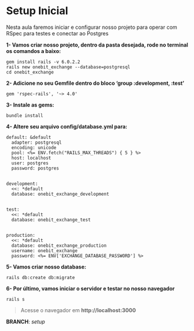 # Setup Inicial

Nesta aula faremos iniciar e configurar nosso projeto para operar com RSpec para testes e conectar ao Postgres



**1- Vamos criar nosso projeto, dentro da pasta desejada, rode no terminal os comandos a baixo:**

```
gem install rails -v 6.0.2.2
rails new onebit_exchange --database=postgresql
cd onebit_exchange
```



**2- Adicione no seu Gemfile dentro do bloco ‘group :development, :test’**

```
gem 'rspec-rails', '~> 4.0'
```



**3- Instale as gems:**

```
bundle install
```



**4- Altere seu arquivo config/database.yml para:**

```
default: &default
  adapter: postgresql
  encoding: unicode
  pool: <%= ENV.fetch("RAILS_MAX_THREADS") { 5 } %>
  host: localhost
  user: postgres
  password: postgres


development:
  <<: *default
  database: onebit_exchange_development


test:
  <<: *default
  database: onebit_exchange_test
 

production:
  <<: *default
  database: onebit_exchange_production
  username: onebit_exchange
  password: <%= ENV['EXCHANGE_DATABASE_PASSWORD'] %>
```



**5- Vamos criar nosso database:**

```
rails db:create db:migrate
```



**6- Por último, vamos iniciar o servidor e testar no nosso navegador**

```shell
rails s
```

> Acesse o navegador em **http://localhost:3000**



**BRANCH**: _setup_